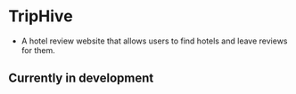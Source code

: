 # TripHive

- A hotel review website that allows users to find hotels and leave reviews for them.

## Currently in development
